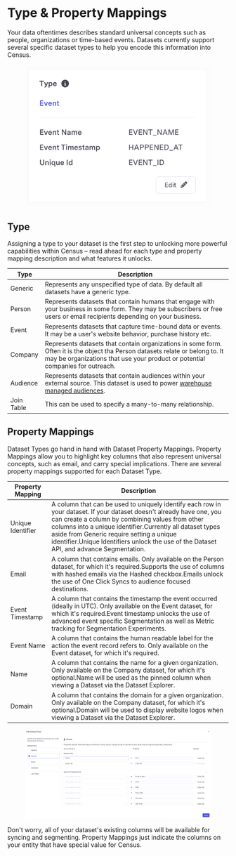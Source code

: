 # Type & Property Mappings

Your data oftentimes describes standard universal concepts such as people, organizations or time-based events. Datasets currently support several specific dataset types to help you encode this information into Census.

<figure><img src="../../.gitbook/assets/image (3) (1) (1) (1) (2).png" alt=""><figcaption></figcaption></figure>

## Type

Assigning a type to your dataset is the first step to unlocking more powerful capabilities within Census – read ahead for each type and property mapping description and what features it unlocks.

| Type       | Description                                                                                                                                                                                                     |
| ---------- | --------------------------------------------------------------------------------------------------------------------------------------------------------------------------------------------------------------- |
| Generic    | Represents any unspecified type of data. By default all datasets have a generic type.                                                                                                                           |
| Person     | Represents datasets that contain humans that engage with your business in some form. They may be subscribers or free users or email recipients depending on your business.                                      |
| Event      | Represents datasets that capture time-bound data or events. It may be a user's website behavior, purchase history etc.                                                                                          |
| Company    | Represents datasets that contain organizations in some form. Often it is the object tha Person datasets relate or belong to. It may be organizations that use your product or potential companies for outreach. |
| Audience   | Represents datasets that contain audiences within your external source. This dataset is used to power [warehouse managed audiences](../../basics/audience-hub/warehouse-managed-audiences.md).                  |
| Join Table | This can be used to specify a many-to-many relationship.                                                                                                                                                        |

## Property Mappings

Dataset Types go hand in hand with Dataset Property Mappings. Property Mappings allow you to highlight key columns that also represent universal concepts, such as email, and carry special implications. There are several property mappings supported for each Dataset Type.

| Property Mapping  | Description                                                                                                                                                                                                                                                                                                                                                                   |
| ----------------- | ----------------------------------------------------------------------------------------------------------------------------------------------------------------------------------------------------------------------------------------------------------------------------------------------------------------------------------------------------------------------------- |
| Unique Identifier | A column that can be used to uniquely identify each row in your dataset. If your dataset doesn't already have one, you can create a column by combining values from other columns into a unique identifier.Currently all dataset types aside from Generic require setting a unique identifier.Unique Identifiers unlock the use of the Dataset API, and advance Segmentation. |
| Email             | A column that contains emails. Only available on the Person dataset, for which it's required.Supports the use of columns with hashed emails via the Hashed checkbox.Emails unlock the use of One Click Syncs to audience focused destinations.                                                                                                                                |
| Event Timestamp   | A column that contains the timestamp the event occurred (ideally in UTC). Only available on the Event dataset, for which it's required.Event timestamp unlocks the use of advanced event specific Segmentation as well as Metric tracking for Segmentation Experiments.                                                                                                       |
| Event Name        | A column that contains the human readable label for the action the event record refers to. Only available on the Event dataset, for which it's required.                                                                                                                                                                                                                      |
| Name              | A column that contains the name for a given organization. Only available on the Company dataset, for which it's optional.Name will be used as the pinned column when viewing a Dataset via the Dataset Explorer.                                                                                                                                                              |
| Domain            | A column that contains the domain for a given organization. Only available on the Company dataset, for which it's optional.Domain will be used to display website logos when viewing a Dataset via the Dataset Explorer.                                                                                                                                                      |

<figure><img src="../../.gitbook/assets/image (4) (1) (1).png" alt=""><figcaption></figcaption></figure>

Don't worry, all of your dataset's existing columns will be available for syncing and segmenting. Property Mappings just indicate the columns on your entity that have special value for Census.
